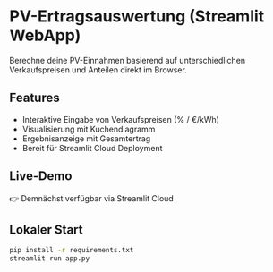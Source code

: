 # PV-Ertragsauswertung (Streamlit WebApp)

Berechne deine PV-Einnahmen basierend auf unterschiedlichen Verkaufspreisen und Anteilen direkt im Browser.

## Features
- Interaktive Eingabe von Verkaufspreisen (% / €/kWh)
- Visualisierung mit Kuchendiagramm
- Ergebnisanzeige mit Gesamtertrag
- Bereit für Streamlit Cloud Deployment

## Live-Demo
👉 Demnächst verfügbar via Streamlit Cloud

## Lokaler Start
```bash
pip install -r requirements.txt
streamlit run app.py
```
